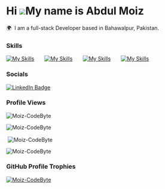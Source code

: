 Hi ![](https://user-images.githubusercontent.com/18350557/176309783-0785949b-9127-417c-8b55-ab5a4333674e.gif)My name is Abdul Moiz
========================================================================================================================================

🌍  I am a full-stack Developer based in Bahawalpur, Pakistan.
<br/>

### Skills
[![My Skills](https://skillicons.dev/icons?i=wordpress)](https://abdulmoiz.net) &nbsp;&nbsp;&nbsp;&nbsp;&nbsp;
[![My Skills](https://skillicons.dev/icons?i=html,css,bootstrap&theme=dark)](https://abdulmoiz.net) &nbsp;&nbsp;&nbsp;&nbsp;&nbsp; [![My Skills](https://skillicons.dev/icons?i=js,nodejs,express)](https://abdulmoiz.net) &nbsp;&nbsp;&nbsp;&nbsp;&nbsp; 
[![My Skills](https://skillicons.dev/icons?i=mysql,mongodb)](https://abdulmoiz.net) 
<br/>

### Socials

<div id="badges">
  <a href="https://www.linkedin.com/in/moiz-codebyte/">
    <img src="https://img.shields.io/badge/LinkedIn-blue?style=for-the-badge&logo=linkedin&logoColor=white" alt="LinkedIn Badge"/>
  </a>
</div>

### Profile Views
<p align="left"> <img src="https://komarev.com/ghpvc/?username=Moiz-CodeByte&label=Profile%20views&color=0e75b6&style=flat" alt="Moiz-CodeByte" /> </p>
<img align="center" src="https://github-readme-stats.vercel.app/api/top-langs?username=Moiz-CodeByte&show_icons=true&locale=en&layout=compact" alt="Moiz-CodeByte" /></p>
<p>&nbsp;<img align="center" src="https://github-readme-stats.vercel.app/api?username=Moiz-CodeByte&show_icons=true&locale=en" alt="Moiz-CodeByte" /></p>
<p><img align="center" src="https://github-readme-streak-stats.herokuapp.com/?user=Moiz-CodeByte&" alt="Moiz-CodeByte" /></p>

### GitHub Profile Trophies

<p align="left"> <a href="https://abdulmoiz.net"><img src="https://github-profile-trophy.vercel.app/?username=Moiz-CodeByte&theme=algolia" alt="Moiz-CodeByte" /></a> </p>



